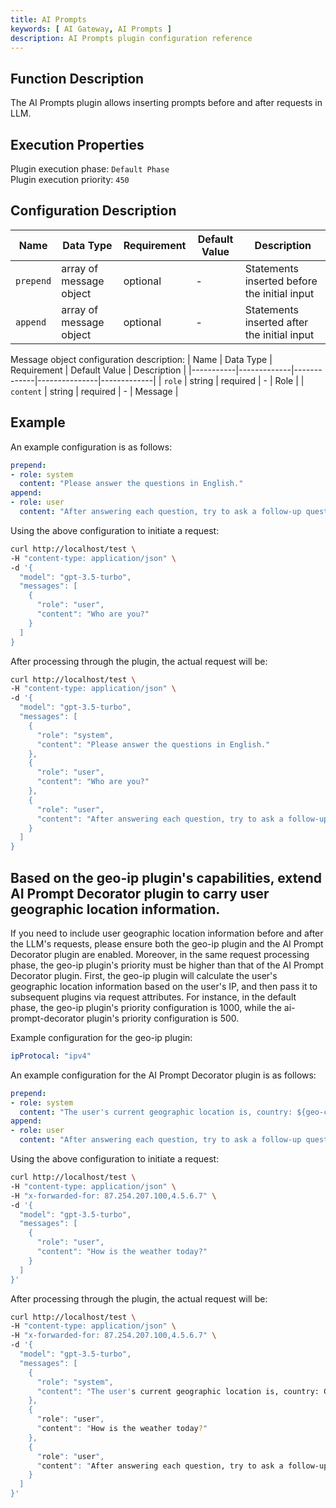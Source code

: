 ```yaml
---
title: AI Prompts
keywords: [ AI Gateway, AI Prompts ]
description: AI Prompts plugin configuration reference
---
```

## Function Description
The AI Prompts plugin allows inserting prompts before and after requests in LLM.

## Execution Properties
Plugin execution phase: `Default Phase`  
Plugin execution priority: `450`

## Configuration Description
| Name          | Data Type            | Requirement | Default Value | Description                          |
|---------------|----------------------|-------------|---------------|--------------------------------------|
| `prepend`     | array of message object | optional   | -             | Statements inserted before the initial input |
| `append`      | array of message object | optional   | -             | Statements inserted after the initial input |

Message object configuration description:
| Name      | Data Type   | Requirement | Default Value | Description |
|-----------|-------------|-------------|---------------|-------------|
| `role`    | string      | required    | -             | Role        |
| `content` | string      | required    | -             | Message     |

## Example
An example configuration is as follows:
```yaml
prepend:
- role: system
  content: "Please answer the questions in English."
append:
- role: user
  content: "After answering each question, try to ask a follow-up question."
```

Using the above configuration to initiate a request:
```bash
curl http://localhost/test \
-H "content-type: application/json" \
-d '{
  "model": "gpt-3.5-turbo",
  "messages": [
    {
      "role": "user",
      "content": "Who are you?"
    }
  ]
}
```

After processing through the plugin, the actual request will be:
```bash
curl http://localhost/test \
-H "content-type: application/json" \
-d '{
  "model": "gpt-3.5-turbo",
  "messages": [
    {
      "role": "system",
      "content": "Please answer the questions in English."
    },
    {
      "role": "user",
      "content": "Who are you?"
    },
    {
      "role": "user",
      "content": "After answering each question, try to ask a follow-up question."
    }
  ]
}
```

## Based on the geo-ip plugin's capabilities, extend AI Prompt Decorator plugin to carry user geographic location information.
If you need to include user geographic location information before and after the LLM's requests, please ensure both the geo-ip plugin and the AI Prompt Decorator plugin are enabled. Moreover, in the same request processing phase, the geo-ip plugin's priority must be higher than that of the AI Prompt Decorator plugin. First, the geo-ip plugin will calculate the user's geographic location information based on the user's IP, and then pass it to subsequent plugins via request attributes. For instance, in the default phase, the geo-ip plugin's priority configuration is 1000, while the ai-prompt-decorator plugin's priority configuration is 500.

Example configuration for the geo-ip plugin:
```yaml
ipProtocal: "ipv4"
```

An example configuration for the AI Prompt Decorator plugin is as follows:
```yaml
prepend:
- role: system
  content: "The user's current geographic location is, country: ${geo-country}, province: ${geo-province}, city: ${geo-city}."
append:
- role: user
  content: "After answering each question, try to ask a follow-up question."
```

Using the above configuration to initiate a request:
```bash
curl http://localhost/test \
-H "content-type: application/json" \
-H "x-forwarded-for: 87.254.207.100,4.5.6.7" \
-d '{
  "model": "gpt-3.5-turbo",
  "messages": [
    {
      "role": "user",
      "content": "How is the weather today?"
    }
  ]
}'
```

After processing through the plugin, the actual request will be:
```bash
curl http://localhost/test \
-H "content-type: application/json" \
-H "x-forwarded-for: 87.254.207.100,4.5.6.7" \
-d '{
  "model": "gpt-3.5-turbo",
  "messages": [
    {
      "role": "system",
      "content": "The user's current geographic location is, country: China, province: Beijing, city: Beijing."
    },
    {
      "role": "user",
      "content": "How is the weather today?"
    },
    {
      "role": "user",
      "content": "After answering each question, try to ask a follow-up question."
    }
  ]
}'
```
